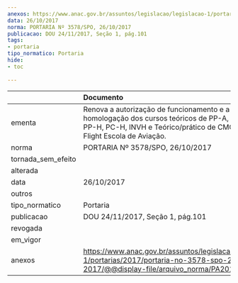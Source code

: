```yaml
---
anexos: https://www.anac.gov.br/assuntos/legislacao/legislacao-1/portarias/2017/portaria-no-3578-spo-26-10-2017/@@display-file/arquivo_norma/PA2017-3578.pdf
data: 26/10/2017
norma: PORTARIA Nº 3578/SPO, 26/10/2017
publicacao: DOU 24/11/2017, Seção 1, pág.101
tags:
- portaria
tipo_normatico: Portaria
hide: 
- toc 
 
---
```


|                    | Documento                                                                                                                                                                |
|:-------------------|:-------------------------------------------------------------------------------------------------------------------------------------------------------------------------|
| ementa             | Renova a autorização de funcionamento e a homologação dos cursos teóricos de PP-A, PC-A, IFR, PP-H, PC-H, INVH e Teórico/prático de CMO da New Flight Escola de Aviação. |
| norma              | PORTARIA Nº 3578/SPO, 26/10/2017                                                                                                                                         |
| tornada_sem_efeito |                                                                                                                                                                          |
| alterada           |                                                                                                                                                                          |
| data               | 26/10/2017                                                                                                                                                               |
| outros             |                                                                                                                                                                          |
| tipo_normatico     | Portaria                                                                                                                                                                 |
| publicacao         | DOU 24/11/2017, Seção 1, pág.101                                                                                                                                         |
| revogada           |                                                                                                                                                                          |
| em_vigor           |                                                                                                                                                                          |
| anexos             | https://www.anac.gov.br/assuntos/legislacao/legislacao-1/portarias/2017/portaria-no-3578-spo-26-10-2017/@@display-file/arquivo_norma/PA2017-3578.pdf                     |